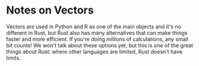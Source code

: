 # Notes on Vectors

Vectors are used in Python and R as one of the main objects and it's no different in Rust, but Rust also has many alternatives that can make things faster and more efficient. If you're doing millions of calculations, any small bit counts! We won't talk about these options yet, but this is one of the great things about Rust: where other languages are limited, Rust doesn't have limits.